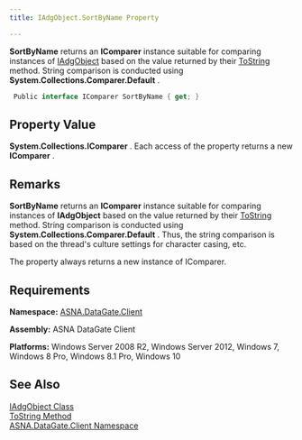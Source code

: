 ```yaml
---
title: IAdgObject.SortByName Property

---
```


**SortByName** returns an **IComparer** instance suitable for comparing instances of [IAdgObject](iadg-object-class.html) based on the value returned by their [ToString](iadg-object-class-toString-method.html) method. String comparison is conducted using **System.Collections.Comparer.Default** .

```cs
 Public interface IComparer SortByName { get; }
```

## Property Value

**System.Collections.IComparer** . Each access of the property returns a new **IComparer** .
## Remarks

**SortByName** returns an **IComparer** instance suitable for comparing instances of **IAdgObject** based on the value returned by their [ToString](iadg-object-class-toString-method.html) method. String comparison is conducted using **System.Collections.Comparer.Default** . Thus, the string comparison is based on the thread's culture settings for character casing, etc.

The property always returns a new instance of IComparer.
## Requirements

**Namespace:** [ASNA.DataGate.Client](datagate-client-namespace.html) 

**Assembly:** ASNA DataGate Client

**Platforms:** Windows Server 2008 R2, Windows Server 2012, Windows 7, Windows 8 Pro, Windows 8.1 Pro, Windows 10
## See Also


[IAdgObject Class](iadg-object-class.html)
      <br />
[ToString Method](iadg-object-class-toString-method.html)
      <br />
[ASNA.DataGate.Client Namespace](datagate-client-namespace.html)

